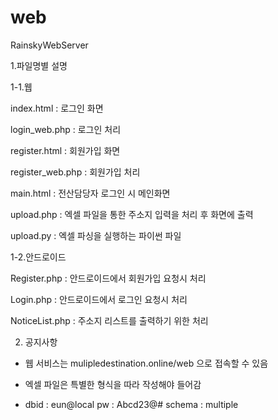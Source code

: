 # web
RainskyWebServer

1.파일명별 설명

1-1.웹

index.html : 로그인 화면


login_web.php : 로그인 처리


register.html : 회원가입 화면


register_web.php : 회원가입 처리


main.html : 전산담당자 로그인 시 메인화면


upload.php : 엑셀 파일을 통한 주소지 입력을 처리 후 화면에 출력


upload.py : 엑셀 파싱을 실행하는 파이썬 파일




1-2.안드로이드

Register.php : 안드로이드에서 회원가입 요청시 처리


Login.php : 안드로이드에서 로그인 요청시 처리


NoticeList.php : 주소지 리스트를 출력하기 위한 처리


2. 공지사항


- 웹 서비스는 mulipledestination.online/web 으로 접속할 수 있음

- 엑셀 파일은 특별한 형식을 따라 작성해야 들어감

- dbid : eun@local pw : Abcd23@# schema : multiple
